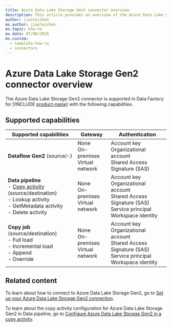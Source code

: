 ```yaml
---
title: Azure Data Lake Storage Gen2 connector overview
description: This article provides an overview of the Azure Data Lake Storage Gen2 connector in Data Factory in Microsoft Fabric.
author: jianleishen
ms.author: jianleishen
ms.topic: how-to
ms.date: 07/09/2025
ms.custom:
  - template-how-to
  - connectors
---
```


# Azure Data Lake Storage Gen2 connector overview

The Azure Data Lake Storage Gen2 connector is supported in Data Factory for [!INCLUDE [product-name](../includes/product-name.md)] with the following capabilities.

## Supported capabilities

| Supported capabilities                                                                 | Gateway                        | Authentication                                                                                                 |
|----------------------------------------------------------------------------------------|--------------------------------|----------------------------------------------------------------------------------------------------------------|
| **Dataflow Gen2** (source/-)                                                           | None<br> On-premises<br> Virtual network | Account key<br> Organizational account<br> Shared Access Signature (SAS)                                       |
| **Data pipeline** <br>- [Copy activity](connector-azure-data-lake-storage-gen2-copy-activity.md) (source/destination)<br>- Lookup activity<br>- GetMetadata activity<br>- Delete activity | None<br> On-premises<br> Virtual network | Account key<br> Organizational account<br> Shared Access Signature (SAS)<br> Service principal<br>Workspace identity|
| **Copy job** (source/destination) <br>- Full load<br>- Incremental load<br>- Append<br>- Override | None<br> On-premises<br> Virtual network | Account key<br> Organizational account<br> Shared Access Signature (SAS)<br> Service principal<br>Workspace identity |

## Related content

To learn about how to connect to Azure Data Lake Storage Gen2, go to [Set up your Azure Data Lake Storage Gen2 connection](connector-azure-data-lake-storage-gen2.md).

To learn about the copy activity configuration for Azure Data Lake Storage Gen2 in Data pipeline, go to [Configure Azure Data Lake Storage Gen2 in a copy activity](connector-azure-data-lake-storage-gen2-copy-activity.md).
